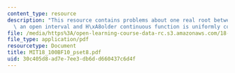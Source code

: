 ```yaml
---
content_type: resource
description: "This resource contains problems about one real root between 0 and 1,\
  \ an open interval and H\xA8older continuous function is uniformly continuous."
file: /media/https%3A/open-learning-course-data-rc.s3.amazonaws.com/18-100b-analysis-i-fall-2010/30c405d8ad7e7ee3db6dd660437c6d4f_MIT18_100BF10_pset8.pdf
file_type: application/pdf
resourcetype: Document
title: MIT18_100BF10_pset8.pdf
uid: 30c405d8-ad7e-7ee3-db6d-d660437c6d4f
---
```

